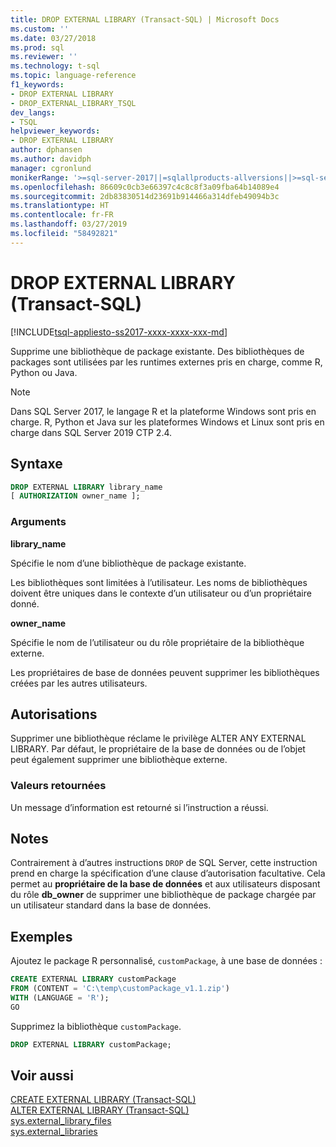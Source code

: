 ```yaml
---
title: DROP EXTERNAL LIBRARY (Transact-SQL) | Microsoft Docs
ms.custom: ''
ms.date: 03/27/2018
ms.prod: sql
ms.reviewer: ''
ms.technology: t-sql
ms.topic: language-reference
f1_keywords:
- DROP EXTERNAL LIBRARY
- DROP_EXTERNAL_LIBRARY_TSQL
dev_langs:
- TSQL
helpviewer_keywords:
- DROP EXTERNAL LIBRARY
author: dphansen
ms.author: davidph
manager: cgronlund
monikerRange: '>=sql-server-2017||=sqlallproducts-allversions||>=sql-server-linux-2017||=azuresqldb-mi-current'
ms.openlocfilehash: 86609c0cb3e66397c4c8c8f3a09fba64b14089e4
ms.sourcegitcommit: 2db83830514d23691b914466a314dfeb49094b3c
ms.translationtype: HT
ms.contentlocale: fr-FR
ms.lasthandoff: 03/27/2019
ms.locfileid: "58492821"
---
```

# <a name="drop-external-library-transact-sql"></a>DROP EXTERNAL LIBRARY (Transact-SQL)  
[!INCLUDE[tsql-appliesto-ss2017-xxxx-xxxx-xxx-md](../../includes/tsql-appliesto-ss2017-xxxx-xxxx-xxx-md.md)]

Supprime une bibliothèque de package existante. Des bibliothèques de packages sont utilisées par les runtimes externes pris en charge, comme R, Python ou Java.

> [!NOTE]
> Dans SQL Server 2017, le langage R et la plateforme Windows sont pris en charge. R, Python et Java sur les plateformes Windows et Linux sont pris en charge dans SQL Server 2019 CTP 2.4. 

## <a name="syntax"></a>Syntaxe

```sql
DROP EXTERNAL LIBRARY library_name
[ AUTHORIZATION owner_name ];
```

### <a name="arguments"></a>Arguments

**library_name**

Spécifie le nom d’une bibliothèque de package existante.

Les bibliothèques sont limitées à l’utilisateur. Les noms de bibliothèques doivent être uniques dans le contexte d’un utilisateur ou d’un propriétaire donné.

**owner_name**

Spécifie le nom de l’utilisateur ou du rôle propriétaire de la bibliothèque externe.

Les propriétaires de base de données peuvent supprimer les bibliothèques créées par les autres utilisateurs.

## <a name="permissions"></a>Autorisations

Supprimer une bibliothèque réclame le privilège ALTER ANY EXTERNAL LIBRARY. Par défaut, le propriétaire de la base de données ou de l’objet peut également supprimer une bibliothèque externe.

### <a name="return-values"></a>Valeurs retournées

Un message d’information est retourné si l’instruction a réussi.

## <a name="remarks"></a>Notes 

Contrairement à d’autres instructions `DROP` de SQL Server, cette instruction prend en charge la spécification d’une clause d’autorisation facultative. Cela permet au **propriétaire de la base de données** et aux utilisateurs disposant du rôle **db_owner** de supprimer une bibliothèque de package chargée par un utilisateur standard dans la base de données.

## <a name="examples"></a>Exemples

Ajoutez le package R personnalisé, `customPackage`, à une base de données :

```sql
CREATE EXTERNAL LIBRARY customPackage 
FROM (CONTENT = 'C:\temp\customPackage_v1.1.zip')
WITH (LANGUAGE = 'R');
GO
```

Supprimez la bibliothèque `customPackage`.

```sql
DROP EXTERNAL LIBRARY customPackage;
```

## <a name="see-also"></a>Voir aussi

[CREATE EXTERNAL LIBRARY (Transact-SQL)](create-external-library-transact-sql.md)  
[ALTER EXTERNAL LIBRARY (Transact-SQL)](alter-external-library-transact-sql.md)  
[sys.external_library_files](../../relational-databases/system-catalog-views/sys-external-library-files-transact-sql.md)  
[sys.external_libraries](../../relational-databases/system-catalog-views/sys-external-libraries-transact-sql.md)  

